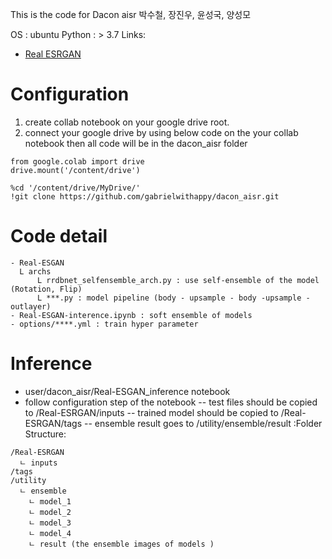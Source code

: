 This is the code for Dacon aisr
박수철, 장진우, 윤성국, 양성모

OS : ubuntu
Python : > 3.7
Links:
- [Real ESRGAN](https://github.com/xinntao/Real-ESRGAN)

# Configuration
1. create collab notebook on your google drive root.
2. connect your google drive by using below code on the your collab notebook
   then all code will be in the dacon_aisr folder
```
from google.colab import drive
drive.mount('/content/drive')

%cd '/content/drive/MyDrive/'
!git clone https://github.com/gabrielwithappy/dacon_aisr.git

```

# Code detail
```
- Real-ESGAN
  L archs
      L rrdbnet_selfensemble_arch.py : use self-ensemble of the model (Rotation, Flip)
      L ***.py : model pipeline (body - upsample - body -upsample -outlayer)
- Real-ESGAN-interence.ipynb : soft ensemble of models
- options/****.yml : train hyper parameter
```

# Inference
- user/dacon_aisr/Real-ESGAN_inference notebook
- follow configuration step of the notebook
-- test files should be copied to /Real-ESRGAN/inputs
-- trained model should be copied to /Real-ESRGAN/tags
-- ensemble result goes to /utility/ensemble/result
:Folder Structure:
```
/Real-ESRGAN
  ㄴ inputs
/tags
/utility
  ㄴ ensemble
    ㄴ model_1
    ㄴ model_2
    ㄴ model_3
    ㄴ model_4
    ㄴ result (the ensemble images of models )
```